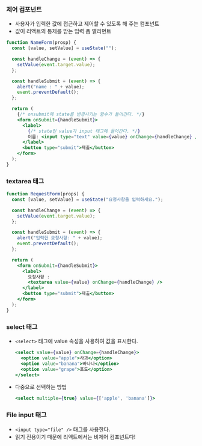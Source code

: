 ### 제어 컴포넌트

- 사용자가 입력한 값에 접근하고 제어할 수 있도록 해 주는 컴포넌트
- 값이 리액트의 통제를 받는 입력 폼 엘리먼트

```jsx
function NameForm(prosp) {
  const [value, setValue] = useState("");

  const handleChange = (event) => {
    setValue(event.target.value);
  };

  const handleSubmit = (event) => {
    alert("name : " + value);
    event.preventDefault();
  };

  return (
    {/* onsubmit에 state를 변경시키는 함수가 들어간다. */}
    <form onSubmit={handleSubmit}>
      <label>
        {/* state인 value가 input 태그에 들어간다. */}
        이름: <input type="text" value={value} onChange={handleChange} />{" "}
      </label>
      <button type="submit">제출</button>
    </form>
  );
}
```

### textarea 태그

```jsx
function RequestForm(props) {
  const [value, setValue] = useState("요청사항을 입력하세요.");

  const handleChange = (event) => {
    setValue(event.target.value);
  };

  const handleSubmit = (event) => {
    alert("입력한 요청사항: " + value);
    event.preventDefault();
  };

  return (
    <form onSubmit={handleSubmit}>
      <label>
        요청사항 :
        <textarea value={value} onChange={handleChange} />
      </label>
      <button type="submit">제출</button>
    </form>
  );
}
```

### select 태그

- `<select>` 태그에 value 속성을 사용하여 값을 표시한다.

  ```jsx
  <select value={value} onChange={handleChange}>
    <option value="apple">사과</option>
    <option value="banana">바나나</option>
    <option value="grape">포도</option>
  </select>
  ```

- 다중으로 선택하는 방법
  ```jsx
  <select multiple={true} value={['apple', 'banana']}>
  ```

### File input 태그

- `<input type="file" />` 태그를 사용한다.
- 읽기 전용이기 때문에 리액트에서는 비제어 컴포넌트다!
